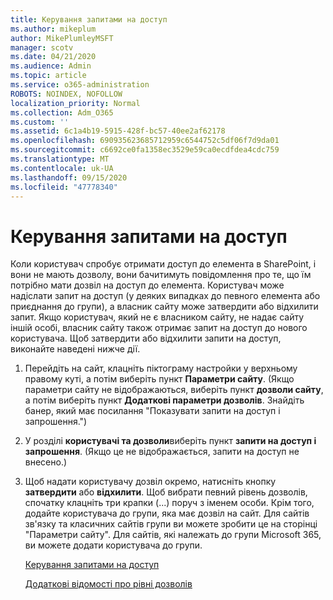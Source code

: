 ```yaml
---
title: Керування запитами на доступ
ms.author: mikeplum
author: MikePlumleyMSFT
manager: scotv
ms.date: 04/21/2020
ms.audience: Admin
ms.topic: article
ms.service: o365-administration
ROBOTS: NOINDEX, NOFOLLOW
localization_priority: Normal
ms.collection: Adm_O365
ms.custom: ''
ms.assetid: 6c1a4b19-5915-428f-bc57-40ee2af62178
ms.openlocfilehash: 690935623685712959c6544752c5df06f7d9da01
ms.sourcegitcommit: c6692ce0fa1358ec3529e59ca0ecdfdea4cdc759
ms.translationtype: MT
ms.contentlocale: uk-UA
ms.lasthandoff: 09/15/2020
ms.locfileid: "47778340"
---
```

# <a name="manage-access-requests"></a>Керування запитами на доступ

Коли користувач спробує отримати доступ до елемента в SharePoint, і вони не мають дозволу, вони бачитимуть повідомлення про те, що їм потрібно мати дозвіл на доступ до елемента. Користувач може надіслати запит на доступ (у деяких випадках до певного елемента або приєднання до групи), а власник сайту може затвердити або відхилити запит. Якщо користувач, який не є власником сайту, не надає сайту іншій особі, власник сайту також отримає запит на доступ до нового користувача. Щоб затвердити або відхилити запити на доступ, виконайте наведені нижче дії.
  
1. Перейдіть на сайт, клацніть піктограму настройки у верхньому правому куті, а потім виберіть пункт **Параметри сайту**. (Якщо параметри сайту не відображаються, виберіть пункт **дозволи сайту**, а потім виберіть пункт **Додаткові параметри дозволів**. Знайдіть банер, який має посилання "Показувати запити на доступ і запрошення.")
    
2. У розділі **користувачі та дозволи**виберіть пункт **запити на доступ і запрошення**. (Якщо це не відображається, запити на доступ не внесено.)
    
3. Щоб надати користувачу дозвіл окремо, натисніть кнопку **затвердити** або **відхилити**. Щоб вибрати певний рівень дозволів, спочатку клацніть три крапки (...) поруч з іменем особи. Крім того, додайте користувача до групи, яка має дозвіл на сайт. Для сайтів зв'язку та класичних сайтів групи ви можете зробити це на сторінці "Параметри сайту". Для сайтів, які належать до групи Microsoft 365, ви можете додати користувача до групи.
    
    [Керування запитами на доступ ](https://go.microsoft.com/fwlink/?linkid=2008747)
    
    [Додаткові відомості про рівні дозволів](https://go.microsoft.com/fwlink/?linkid=867071)
    

